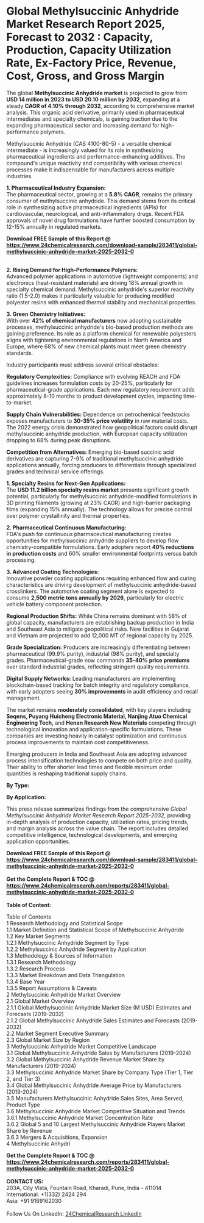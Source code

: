 <h1>Global Methylsuccinic Anhydride Market Research Report 2025, Forecast to 2032 : Capacity, Production, Capacity Utilization Rate, Ex-Factory Price, Revenue, Cost, Gross, and Gross Margin</h1><p>The global <strong>Methylsuccinic Anhydride market</strong> is projected to grow from <strong>USD 14 million in 2023 to USD 20.10 million by 2032</strong>, expanding at a steady <strong>CAGR of 4.10% through 2032</strong>, according to comprehensive market analysis. This organic acid derivative, primarily used in pharmaceutical intermediates and specialty chemicals, is gaining traction due to the expanding pharmaceutical sector and increasing demand for high-performance polymers.</p><p>Methylsuccinic Anhydride (CAS 4100-80-5) - a versatile chemical intermediate - is increasingly valued for its role in synthesizing pharmaceutical ingredients and performance-enhancing additives. The compound's unique reactivity and compatibility with various chemical processes make it indispensable for manufacturers across multiple industries.</p><p><strong>1. Pharmaceutical Industry Expansion:</strong><br>
The pharmaceutical sector, growing at a <strong>5.8% CAGR</strong>, remains the primary consumer of methylsuccinic anhydride. This demand stems from its critical role in synthesizing active pharmaceutical ingredients (APIs) for cardiovascular, neurological, and anti-inflammatory drugs. Recent FDA approvals of novel drug formulations have further boosted consumption by 12-15% annually in regulated markets.</p><div><b>Download FREE Sample of this Report @ 
            <a href="https://www.24chemicalresearch.com/download-sample/283411/global-methylsuccinic-anhydride-market-2025-2032-0">
            https://www.24chemicalresearch.com/download-sample/283411/global-methylsuccinic-anhydride-market-2025-2032-0</a></b></div><br><p><strong>2. Rising Demand for High-Performance Polymers:</strong><br>
Advanced polymer applications in automotive (lightweight components) and electronics (heat-resistant materials) are driving 18% annual growth in specialty chemical demand. Methylsuccinic anhydride's superior reactivity ratio (1.5-2.0) makes it particularly valuable for producing modified polyester resins with enhanced thermal stability and mechanical properties.</p><p><strong>3. Green Chemistry Initiatives:</strong><br>
With over <strong>42% of chemical manufacturers</strong> now adopting sustainable processes, methylsuccinic anhydride's bio-based production methods are gaining preference. Its role as a platform chemical for renewable polyesters aligns with tightening environmental regulations in North America and Europe, where 68% of new chemical plants must meet green chemistry standards.</p><p>Industry participants must address several critical obstacles:</p><p><strong>Regulatory Complexities:</strong> Compliance with evolving REACH and FDA guidelines increases formulation costs by 20-25%, particularly for pharmaceutical-grade applications. Each new regulatory requirement adds approximately 8-10 months to product development cycles, impacting time-to-market.</p><p><strong>Supply Chain Vulnerabilities:</strong> Dependence on petrochemical feedstocks exposes manufacturers to <strong>30-35% price volatility</strong> in raw material costs. The 2022 energy crisis demonstrated how geopolitical factors could disrupt methylsuccinic anhydride production, with European capacity utilization dropping to 68% during peak disruptions.</p><p><strong>Competition from Alternatives:</strong> Emerging bio-based succinic acid derivatives are capturing 7-9% of traditional methylsuccinic anhydride applications annually, forcing producers to differentiate through specialized grades and technical service offerings.</p><p><strong>1. Specialty Resins for Next-Gen Applications:</strong><br>
The <strong>USD 11.2 billion specialty resins market</strong> presents significant growth potential, particularly for methylsuccinic anhydride-modified formulations in 3D printing filaments (growing at 23% CAGR) and high-barrier packaging films (expanding 15% annually). The technology allows for precise control over polymer crystallinity and thermal properties.</p><p><strong>2. Pharmaceutical Continuous Manufacturing:</strong><br>
FDA's push for continuous pharmaceutical manufacturing creates opportunities for methylsuccinic anhydride suppliers to develop flow chemistry-compatible formulations. Early adopters report <strong>40% reductions in production costs</strong> and 60% smaller environmental footprints versus batch processing.</p><p><strong>3. Advanced Coating Technologies:</strong><br>
Innovative powder coating applications requiring enhanced flow and curing characteristics are driving development of methylsuccinic anhydride-based crosslinkers. The automotive coating segment alone is expected to consume <strong>2,500 metric tons annually by 2026</strong>, particularly for electric vehicle battery component protection.</p><p><strong>Regional Production Shifts:</strong> While China remains dominant with 58% of global capacity, manufacturers are establishing backup production in India and Southeast Asia to mitigate geopolitical risks. New facilities in Gujarat and Vietnam are projected to add 12,000 MT of regional capacity by 2025.</p><p><strong>Grade Specialization:</strong> Producers are increasingly differentiating between pharmaceutical (99.9% purity), industrial (98% purity), and specialty grades. Pharmaceutical-grade now commands <strong>35-40% price premiums</strong> over standard industrial grades, reflecting stringent quality requirements.</p><p><strong>Digital Supply Networks:</strong> Leading manufacturers are implementing blockchain-based tracking for batch integrity and regulatory compliance, with early adopters seeing <strong>30% improvements</strong> in audit efficiency and recall management.</p><p>The market remains <strong>moderately consolidated</strong>, with key players including <strong>Seqens, Puyang Huicheng Electronic Material, Nanjing Atuo Chemical Engineering Tech,</strong> and <strong>Henan Research New Materials</strong> competing through technological innovation and application-specific formulations. These companies are investing heavily in catalyst optimization and continuous process improvements to maintain cost competitiveness.</p><p>Emerging producers in India and Southeast Asia are adopting advanced process intensification technologies to compete on both price and quality. Their ability to offer shorter lead times and flexible minimum order quantities is reshaping traditional supply chains.</p><p><strong>By Type:</strong></p><p><strong>By Application:</strong></p><p>This press release summarizes findings from the comprehensive <em>Global Methylsuccinic Anhydride Market Research Report 2025-2032</em>, providing in-depth analysis of production capacity, utilization rates, pricing trends, and margin analysis across the value chain. The report includes detailed competitive intelligence, technological developments, and emerging application opportunities.</p><div><b>Download FREE Sample of this Report @ 
            <a href="https://www.24chemicalresearch.com/download-sample/283411/global-methylsuccinic-anhydride-market-2025-2032-0">
            https://www.24chemicalresearch.com/download-sample/283411/global-methylsuccinic-anhydride-market-2025-2032-0</a></b></div><br><div><b>Get the Complete Report & TOC @ 
            <a href="https://www.24chemicalresearch.com/reports/283411/global-methylsuccinic-anhydride-market-2025-2032-0">
            https://www.24chemicalresearch.com/reports/283411/global-methylsuccinic-anhydride-market-2025-2032-0</a></b></div><br>
            <b>Table of Content:</b><p>Table of Contents<br />
1 Research Methodology and Statistical Scope<br />
1.1 Market Definition and Statistical Scope of Methylsuccinic Anhydride<br />
1.2 Key Market Segments<br />
1.2.1 Methylsuccinic Anhydride Segment by Type<br />
1.2.2 Methylsuccinic Anhydride Segment by Application<br />
1.3 Methodology & Sources of Information<br />
1.3.1 Research Methodology<br />
1.3.2 Research Process<br />
1.3.3 Market Breakdown and Data Triangulation<br />
1.3.4 Base Year<br />
1.3.5 Report Assumptions & Caveats<br />
2 Methylsuccinic Anhydride Market Overview<br />
2.1 Global Market Overview<br />
2.1.1 Global Methylsuccinic Anhydride Market Size (M USD) Estimates and Forecasts (2019-2032)<br />
2.1.2 Global Methylsuccinic Anhydride Sales Estimates and Forecasts (2019-2032)<br />
2.2 Market Segment Executive Summary<br />
2.3 Global Market Size by Region<br />
3 Methylsuccinic Anhydride Market Competitive Landscape<br />
3.1 Global Methylsuccinic Anhydride Sales by Manufacturers (2019-2024)<br />
3.2 Global Methylsuccinic Anhydride Revenue Market Share by Manufacturers (2019-2024)<br />
3.3 Methylsuccinic Anhydride Market Share by Company Type (Tier 1, Tier 2, and Tier 3)<br />
3.4 Global Methylsuccinic Anhydride Average Price by Manufacturers (2019-2024)<br />
3.5 Manufacturers Methylsuccinic Anhydride Sales Sites, Area Served, Product Type<br />
3.6 Methylsuccinic Anhydride Market Competitive Situation and Trends<br />
3.6.1 Methylsuccinic Anhydride Market Concentration Rate<br />
3.6.2 Global 5 and 10 Largest Methylsuccinic Anhydride Players Market Share by Revenue<br />
3.6.3 Mergers & Acquisitions, Expansion<br />
4 Methylsuccinic Anhydri</p><div><b>Get the Complete Report & TOC @ 
            <a href="https://www.24chemicalresearch.com/reports/283411/global-methylsuccinic-anhydride-market-2025-2032-0">
            https://www.24chemicalresearch.com/reports/283411/global-methylsuccinic-anhydride-market-2025-2032-0</a></b></div><br><b>CONTACT US:</b><br>
            203A, City Vista, Fountain Road, Kharadi, Pune, India - 411014<br>
            International: +1(332) 2424 294<br>
            Asia: +91 9169162030 <br><br>
            Follow Us On LinkedIn: <a href="https://www.linkedin.com/company/24chemicalresearch/">24ChemicalResearch LinkedIn</a>